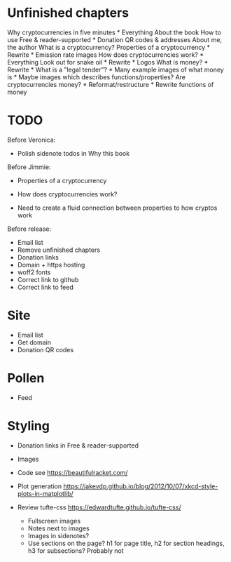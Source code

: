 # Unfinished chapters

Why cryptocurrencies in five minutes
    * Everything
About the book
  How to use
  Free & reader-supported
    * Donation QR codes & addresses
  About me, the author
What is a cryptocurrency?
  Properties of a cryptocurrency
    * Rewrite
    * Emission rate images
  How does cryptocurrencies work?
    * Everything
  Look out for snake oil
    * Rewrite
    * Logos
  What is money?
    * Rewrite
    * What is a "legal tender"?
    * Many example images of what money is
    * Maybe images which describes functions/properties?
  Are cryptocurrencies money?
    * Reformat/restructure
    * Rewrite functions of money

# TODO

Before Veronica:
* Polish sidenote todos in Why this book

Before Jimmie:
* Properties of a cryptocurrency
* How does cryptocurrencies work?

* Need to create a fluid connection between properties to how cryptos work

Before release:
* Email list
* Remove unfinished chapters
* Donation links
* Domain + https hosting
* woff2 fonts
* Correct link to github
* Correct link to feed

# Site

* Email list
* Get domain
* Donation QR codes

# Pollen

* Feed

# Styling

* Donation links in Free & reader-supported
* Images
* Code
  see https://beautifulracket.com/
* Plot generation
  https://jakevdp.github.io/blog/2012/10/07/xkcd-style-plots-in-matplotlib/

* Review tufte-css
    https://edwardtufte.github.io/tufte-css/
    * Fullscreen images
    * Notes next to images
    * Images in sidenotes?
    * Use sections on the page? h1 for page title, h2 for section headings, h3 for subsections?
        Probably not


